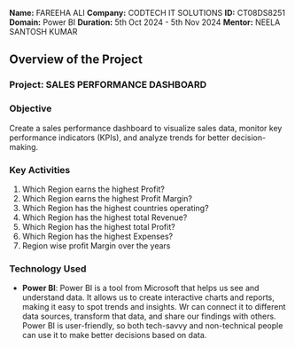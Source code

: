 
**Name:** FAREEHA ALI
**Company:** CODTECH IT SOLUTIONS
**ID:** CT08DS8251
**Domain:** Power BI
**Duration:** 5th Oct 2024 - 5th Nov 2024
**Mentor:** NEELA SANTOSH KUMAR

## Overview of the Project

### Project: SALES PERFORMANCE DASHBOARD

### Objective
Create a sales performance dashboard to visualize sales data, monitor key performance indicators (KPIs), and analyze trends for better decision-making.

### Key Activities
1. Which Region earns the highest Profit?
2. Which Region earns the highest Profit Margin?
3.  Which Region has the highest countries operating?
4.  Which Region has the highest total Revenue?
5.  Which Region has the highest total Profit?
6.  Which Region has the highest Expenses?
7.  Region wise profit Margin over the years
   
### Technology Used
- **Power BI**: Power BI is a tool from Microsoft that helps us see and understand data. It allows us to create interactive charts and reports, making it easy to spot trends and insights. Wr can connect it to different data sources, transform that data, and share our findings with others. Power BI is user-friendly, so both tech-savvy and non-technical people can use it to make better decisions based on data.

